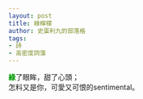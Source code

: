 ```yaml
---
layout: post
title: 綠檸檬
author: 史蛋利九的部落格
tags:
- 詩
- 高密度詞藻
---
```


<span style="color: #009900; font-weight: bold;">綠</span>了眼眸，甜了心頭；  
怎料又是你，可愛又可恨的sentimental。

